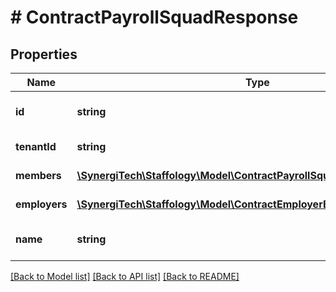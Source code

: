 # # ContractPayrollSquadResponse

## Properties

Name | Type | Description | Notes
------------ | ------------- | ------------- | -------------
**id** | **string** | Payroll Squad Identifier | [optional]
**tenantId** | **string** | Current Tenant Id | [optional]
**members** | [**\SynergiTech\Staffology\Model\ContractPayrollSquadMemberResponse[]**](ContractPayrollSquadMemberResponse.md) | List of all Members | [optional]
**employers** | [**\SynergiTech\Staffology\Model\ContractEmployerBase[]**](ContractEmployerBase.md) | List of all Employers | [optional]
**name** | **string** | Name of Payroll Squad | [optional]

[[Back to Model list]](../../README.md#models) [[Back to API list]](../../README.md#endpoints) [[Back to README]](../../README.md)
